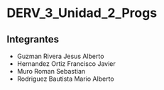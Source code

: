 # DERV_3_Unidad_2_Progs

## Integrantes
* Guzman Rivera Jesus Alberto
* Hernandez Ortiz Francisco Javier
* Muro Roman Sebastian
* Rodriguez Bautista Mario Alberto
 
